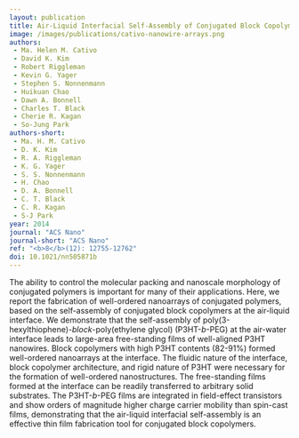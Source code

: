 ```yaml
---
layout: publication
title: Air-Liquid Interfacial Self-Assembly of Conjugated Block Copolymers into Ordered Nanowire Arrays
image: /images/publications/cativo-nanowire-arrays.png
authors:
 - Ma. Helen M. Cativo
 - David K. Kim
 - Robert Riggleman
 - Kevin G. Yager
 - Stephen S. Nonnenmann
 - Huikuan Chao
 - Dawn A. Bonnell
 - Charles T. Black
 - Cherie R. Kagan
 - So-Jung Park
authors-short:
 - Ma. H. M. Cativo
 - D. K. Kim
 - R. A. Riggleman
 - K. G. Yager
 - S. S. Nonnenmann
 - H. Chao
 - D. A. Bonnell
 - C. T. Black
 - C. R. Kagan
 - S-J Park
year: 2014
journal: "ACS Nano"
journal-short: "ACS Nano"
ref: "<b>8</b>(12): 12755-12762"
doi: 10.1021/nn505871b
---
```


The ability to control the molecular packing and nanoscale morphology of conjugated polymers is important for many of their applications. Here, we report the fabrication of well-ordered nanoarrays of conjugated polymers, based on the self-assembly of conjugated block copolymers at the air-liquid interface. We demonstrate that the self-assembly of poly(3-hexylthiophene)-*block*-poly(ethylene glycol) (P3HT-*b*-PEG) at the air-water interface leads to large-area free-standing films of well-aligned P3HT nanowires. Block copolymers with high P3HT contents (82-91%) formed well-ordered nanoarrays at the interface. The fluidic nature of the interface, block copolymer architecture, and rigid nature of P3HT were necessary for the formation of well-ordered nanostructures. The free-standing films formed at the interface can be readily transferred to arbitrary solid substrates. The P3HT-*b*-PEG films are integrated in field-effect transistors and show orders of magnitude higher charge carrier mobility than spin-cast films, demonstrating that the air-liquid interfacial self-assembly is an effective thin film fabrication tool for conjugated block copolymers.
